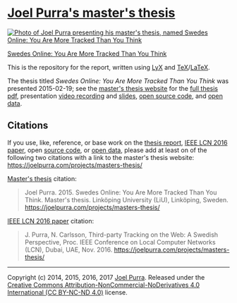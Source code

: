# [Joel Purra's master's thesis](https://joelpurra.com/projects/masters-thesis/)

[![Photo of Joel Purra presenting his master's thesis, named Swedes Online: You Are More Tracked Than You Think](https://files.joelpurra.com/projects/masters-thesis/video/2015-02-19/joel-purra_masters-thesis_2015-02-19_defense_highres.jpg)](https://joelpurra.com/projects/masters-thesis/)

[Swedes Online: You Are More Tracked Than You Think](https://joelpurra.com/projects/masters-thesis/)

This is the repository for the report, written using [LyX](https://www.lyx.org/) and [TeX](https://en.wikipedia.org/wiki/TeX)/[LaTeX](https://en.wikipedia.org/wiki/LaTeX).

The thesis titled *Swedes Online: You Are More Tracked Than You Think* was presented 2015-02-19; see the [master's thesis website](https://joelpurra.com/projects/masters-thesis/) for the [full thesis pdf](https://files.joelpurra.com/projects/masters-thesis/documents/v1.0.0/joel-purra_masters-thesis_2015-04-23T1353Z_v1.0.0_report.pdf), presentation [video recording](https://joelpurra.com/projects/masters-thesis/#presentation) and [slides](https://joelpurra.github.io/masters-thesis-presentation/), [open source code](https://joelpurra.com/projects/masters-thesis/#open-source), and [open data](https://joelpurra.com/projects/masters-thesis/#open-data).



## Citations

If you use, like, reference, or base work on the [thesis report](https://joelpurra.com/projects/masters-thesis/#thesis), [IEEE LCN 2016 paper](https://joelpurra.com/projects/masters-thesis/#ieee-lcn-2016), open [source code](https://joelpurra.com/projects/masters-thesis/#open-source), or [open data](https://joelpurra.com/projects/masters-thesis/#open-data), please add at least on of the following two citations with a link to the master's thesis website: https://joelpurra.com/projects/masters-thesis/

[Master's thesis](https://joelpurra.com/projects/masters-thesis/#thesis) citation:

> Joel Purra. 2015. Swedes Online: You Are More Tracked Than You Think. Master's thesis. Linköping University (LiU), Linköping, Sweden. https://joelpurra.com/projects/masters-thesis/


[IEEE LCN 2016 paper](https://joelpurra.com/projects/masters-thesis/#ieee-lcn-2016) citation:

> J. Purra, N. Carlsson, Third-party Tracking on the Web: A Swedish Perspective, Proc. IEEE Conference on Local Computer Networks (LCN), Dubai, UAE, Nov. 2016. https://joelpurra.com/projects/masters-thesis/



---

Copyright (c) 2014, 2015, 2016, 2017 [Joel Purra](https://joelpurra.com/). Released under the [Creative Commons Attribution-NonCommercial-NoDerivatives 4.0 International (CC BY-NC-ND 4.0)](https://creativecommons.org/licenses/by-nc-nd/4.0/) license.
